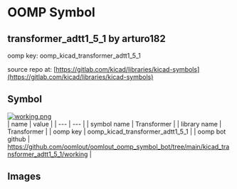 # OOMP Symbol  
## transformer_adtt1_5_1  by arturo182  
  
oomp key: oomp_kicad_transformer_adtt1_5_1  
  
source repo at: [https://gitlab.com/kicad/libraries/kicad-symbols](https://gitlab.com/kicad/libraries/kicad-symbols)  
## Symbol  
  
[![working.png](working_600.png)](working.png)  
| name | value | 
| --- | --- | 
| symbol name | Transformer | 
| library name | Transformer | 
| oomp key | oomp_kicad_transformer_adtt1_5_1 | 
| oomp bot github | https://github.com/oomlout/oomlout_oomp_symbol_bot/tree/main/kicad_transformer_adtt1_5_1/working | 
## Images  
